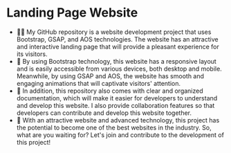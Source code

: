 <h1>Landing Page Website </h1>
<ul>
  <li>👨‍💻 My GitHub repository is a website development project that uses Bootstrap, GSAP, and AOS technologies. The website has an attractive and interactive landing page that will provide a pleasant experience for its visitors.</li>
  <li>👀 By using Bootstrap technology, this website has a responsive layout and is easily accessible from various devices, both desktop and mobile. Meanwhile, by using GSAP and AOS, the website has smooth and engaging animations that will captivate visitors' attention.</li>
  <li>📝 In addition, this repository also comes with clear and organized documentation, which will make it easier for developers to understand and develop this website. I also provide collaboration features so that developers can contribute and develop this website together.</li>
  <li>🚀 With an attractive website and advanced technology, this project has the potential to become one of the best websites in the industry. So, what are you waiting for? Let's join and contribute to the development of this project!</li>
</ul>
